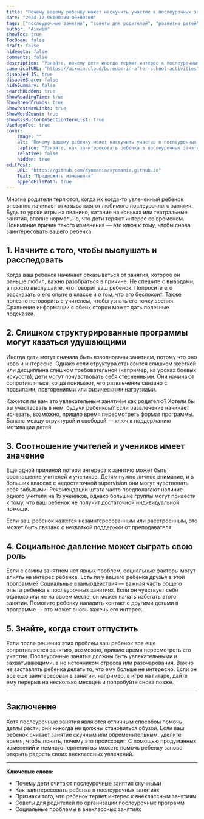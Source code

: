 ```yaml
---
title: "Почему вашему ребенку может наскучить участие в послеурочных занятиях"
date: "2024-12-08T00:00:00+00:00"
tags: ["послеурочные занятия", "советы для родителей", "развитие детей", "интересы детей", "внеклассные занятия"]
author: "Aixwim"
showToc: true
TocOpen: false
draft: false
hidemeta: false
comments: false
description: "Узнайте, почему дети иногда теряют интерес к послеурочным занятиям и как помочь им снова заинтересоваться."
canonicalURL: "https://aixwim.cloud/boredom-in-after-school-activities"
disableHLJS: true
disableShare: false
hideSummary: false
searchHidden: true
ShowReadingTime: true
ShowBreadCrumbs: true
ShowPostNavLinks: true
ShowWordCount: true
ShowRssButtonInSectionTermList: true
UseHugoToc: true
cover:
    image: ""
    alt: "Почему вашему ребенку может наскучить участие в послеурочных занятиях"
    caption: "Узнайте, как заинтересовать ребенка в послеурочных занятиях"
    relative: false
    hidden: true
editPost:
    URL: "https://github.com/Xyomania/xyomania.github.io"
    Text: "Предложить изменения"
    appendFilePath: true
---
```


Многие родители теряются, когда их когда-то увлеченный ребенок внезапно начинает отказываться от любимого послеурочного занятия. Будь то уроки игры на пианино, катание на коньках или театральные занятия, вполне нормально, что дети теряют интерес со временем. Понимание причин такого изменения — это ключ к тому, чтобы снова заинтересовать вашего ребенка.

<!--more-->

## 1. **Начните с того, чтобы выслушать и расследовать**

Когда ваш ребенок начинает отказываться от занятия, которое он раньше любил, важно разобраться в причине. Не спешите с выводами, а просто выслушайте, что говорит ваш ребенок. Попросите его рассказать о его опыте в классе и о том, что его беспокоит. Также полезно поговорить с учителем, чтобы узнать его точку зрения. Сравнение информации с обеих сторон может дать полезные подсказки.

## 2. **Слишком структурированные программы могут казаться удушающими**

Иногда дети могут сначала быть взволнованы занятием, потому что оно ново и интересно. Однако если структура становится слишком жесткой или дисциплина слишком требовательной (например, на уроках боевых искусств), дети могут почувствовать себя стесненными. Они начинают сопротивляться, когда понимают, что развлечение связано с правилами, повторениями или физическими нагрузками.

Кажется ли вам это увлекательным занятием как родителю? Хотели бы вы участвовать в нем, будучи ребенком? Если развлечение начинает исчезать, возможно, пришло время пересмотреть формат программы. Баланс между структурой и свободой — ключ к поддержанию мотивации детей.

## 3. **Соотношение учителей и учеников имеет значение**

Еще одной причиной потери интереса к занятию может быть соотношение учителей и учеников. Детям нужно личное внимание, и в больших классах с недостаточной supervision они могут чувствовать себя забытыми. Рекомендации штата часто предполагают наличие одного учителя на 15 учеников, однако большие группы могут привести к тому, что ваш ребенок не получит достаточной индивидуальной помощи.

Если ваш ребенок кажется незаинтересованным или расстроенным, это может быть связано с нехваткой поддержки от преподавателя.

## 4. **Социальное давление может сыграть свою роль**

Если с самим занятием нет явных проблем, социальные факторы могут влиять на интерес ребенка. Есть ли у вашего ребенка друзья в этой программе? Социальные взаимодействия — важная часть общего опыта ребенка в послеурочных занятиях. Если он чувствует себя одиноко или не на своем месте, он может начать избегать этого занятия. Помогите ребенку наладить контакт с другими детьми в программе — это может вновь зажечь его интерес.

## 5. **Знайте, когда стоит отпустить**

Если после решения этих проблем ваш ребенок все еще сопротивляется занятию, возможно, пришло время пересмотреть его участие. Послеурочные занятия должны быть увлекательными и захватывающими, а не источником стресса или разочарования. Важно не заставлять ребенка делать то, что ему больше не интересно. Если он все еще заинтересован в занятии, например, в игре на гитаре, дайте ему перерыв на несколько месяцев и попробуйте снова позже.

---

## Заключение

Хотя послеурочные занятия являются отличным способом помочь детям расти, они никогда не должны становиться обузой. Если ваш ребенок считает занятие скучным или обременительным, уделите время, чтобы понять, почему это происходит. С помощью продуманных изменений и немного терпения вы можете помочь ребенку заново открыть радость своих внеклассных увлечений.

---

**Ключевые слова:**
- Почему дети считают послеурочные занятия скучными
- Как заинтересовать ребенка в послеурочных занятиях
- Признаки того, что ребенок теряет интерес к внеклассным занятиям
- Советы для родителей по организации послеурочных программ
- Социальные проблемы в внеклассных занятиях
